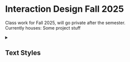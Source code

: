 # Interaction Design Fall 2025
Class work for Fall 2025, will go private after the semester. <br>
Currently houses:	Some project stuff

<details>
<summary><h2>Text Styles</h2></summary>
<em>*watch out*</em><br>    
<b>**There has never been.**</b><br>     
<strikethrough>~~I am not longer real.~~</strikethrough><br>    
<sup>Without love,</sup> it <sub>cannot be seen.</sub><br>    
[<a href="https://www.youtube.com/watch?v=abbR-Ttd-cA">Yo check out this video</a>](https://www.youtube.com/watch?v=abbR-Ttd-cA)<br><br> 
  
![An image of Wario, a fat italian man wearing yellow and purple. He looks dopey.](https://encrypted-tbn0.gstatic.com/images?q=tbn:ANd9GcR_1OGjDRHnPrjPFfNAeVRNT5fw_tw7ueWGzA&s)<br>     
Have you seen this man?  
</details>


